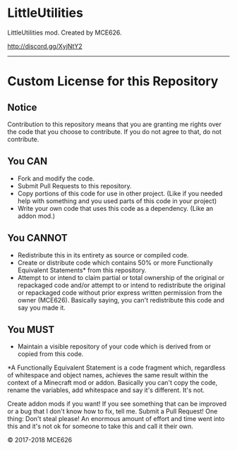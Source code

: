 # LittleUtilities
LittleUtilities mod. Created by MCE626.

http://discord.gg/XyjNtY2

------
# Custom License for this Repository
## Notice
Contribution to this repository means that you are granting me rights over the code that you choose to contribute. If you do not agree to that, do not contribute.

## You CAN
- Fork and modify the code.
- Submit Pull Requests to this repository.
- Copy portions of this code for use in other project. (Like if you needed help with something and you used parts of this code in your project)
- Write your own code that uses this code as a dependency. (Like an addon mod.)

## You CANNOT
- Redistribute this in its entirety as source or compiled code.
- Create or distribute code which contains 50% or more Functionally Equivalent Statements* from this repository.
- Attempt to or intend to claim partial or total ownership of the original or repackaged code and/or attempt to or intend to redistribute the original or repackaged code without prior express written permission from the owner (MCE626). Basically saying, you can't redistribute this code and say you made it.

## You MUST
- Maintain a visible repository of your code which is derived from or copied from this code.

*A Functionally Equivalent Statement is a code fragment which, regardless of whitespace and object names, achieves the same result within the context of a Minecraft mod or addon. Basically you can't copy the code, rename the variables, add whitespace and say it's different. It's not.

Create addon mods if you want! If you see something that can be improved or a bug that I don't know how to fix, tell me. Submit a Pull Request! One thing: Don't steal please! An enormous amount of effort and time went into this and it's not ok for someone to take this and call it their own.

© 2017-2018 MCE626
